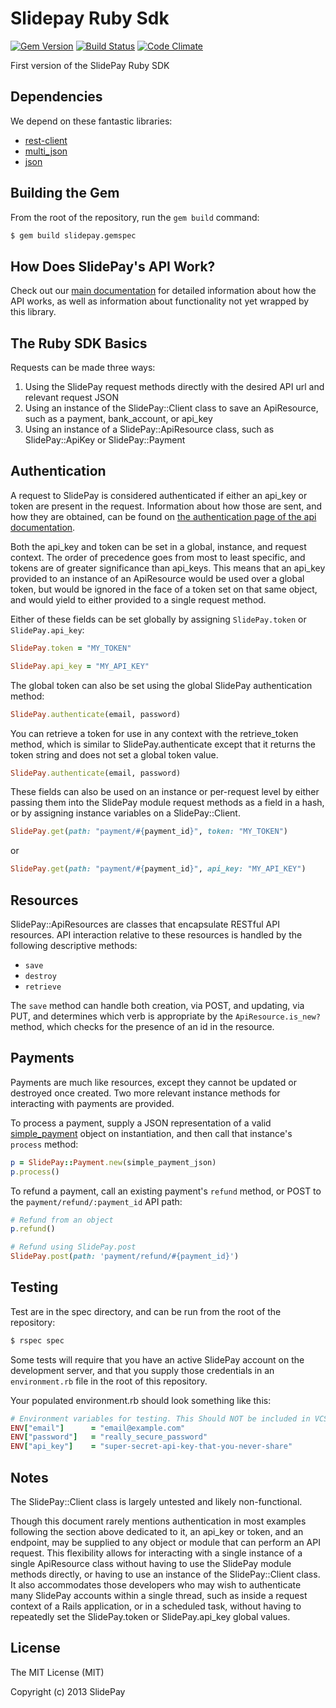

# Slidepay Ruby Sdk

[![Gem Version](https://badge.fury.io/rb/slidepay.png)](http://badge.fury.io/rb/slidepay) [![Build Status](https://travis-ci.org/SlidePay/slidepay-ruby-sdk.png)](https://travis-ci.org/SlidePay/slidepay-ruby-sdk) [![Code Climate](https://codeclimate.com/repos/5236cb7013d6371e46004010/badges/f963bebb1565c5419c78/gpa.png)](https://codeclimate.com/repos/5236cb7013d6371e46004010/feed)

First version of the SlidePay Ruby SDK

## Dependencies

We depend on these fantastic libraries:

- [rest-client](https://github.com/rest-client/rest-client)
- [multi_json](https://github.com/intridea/multi_json)
- [json](http://www.ruby-doc.org/stdlib-1.9.3/libdoc/json/rdoc/JSON.html)

## Building the Gem

From the root of the repository, run the ```gem build``` command:

```bash
$ gem build slidepay.gemspec
```

## How Does SlidePay's API Work?

Check out our [main documentation](https://getcube.atlassian.net/wiki/display/CDP/Getting+Started) for detailed information about how the API works, as well as information about functionality not yet wrapped by this library.

## The Ruby SDK Basics

Requests can be made three ways:

1. Using the SlidePay request methods directly with the desired API url and relevant request JSON
2. Using an instance of the SlidePay::Client class to save an ApiResource, such as a payment, bank_account, or api_key
3. Using an instance of a SlidePay::ApiResource class, such as SlidePay::ApiKey or SlidePay::Payment

## Authentication

A request to SlidePay is considered authenticated if either an api_key or token are present in the request. Information about how those are sent, and how they are obtained, can be found on [the authentication page of the api documentation](https://getcube.atlassian.net/wiki/display/CDP/Making+your+first+API+call%3A+authentication).

Both the api_key and token can be set in a global, instance, and request context. The order of precedence goes from most to least specific, and tokens are of greater significance than api_keys. This means that an api_key provided to an instance of an ApiResource would be used over a global token, but would be ignored in the face of a token set on that same object, and would yield to either provided to a single request method.

Either of these fields can be set globally by assigning ```SlidePay.token``` or ```SlidePay.api_key```:

```ruby
SlidePay.token = "MY_TOKEN"
```

```ruby
SlidePay.api_key = "MY_API_KEY"
```

The global token can also be set using the global SlidePay authentication method:

```ruby
SlidePay.authenticate(email, password)
```

You can retrieve a token for use in any context with the retrieve_token method, which is similar to SlidePay.authenticate except that it returns the token string and does not set a global token value.

```ruby
SlidePay.authenticate(email, password)
```

These fields can also be used on an instance or per-request level by either passing them into the SlidePay module request methods as a field in a hash, or by assigning instance variables on a SlidePay::Client.

```ruby
SlidePay.get(path: "payment/#{payment_id}", token: "MY_TOKEN")
```
or
```ruby
SlidePay.get(path: "payment/#{payment_id}", api_key: "MY_API_KEY")
```

## Resources

SlidePay::ApiResources are classes that encapsulate RESTful API resources. API interaction relative to these resources is handled by the following descriptive methods:

- ```save ```
- ```destroy ```
- ```retrieve ```

The ```save``` method can handle both creation, via POST, and updating, via PUT, and determines which verb is appropriate by the ```ApiResource.is_new?``` method, which checks for the presence of an id in the resource.

## Payments

Payments are much like resources, except they cannot be updated or destroyed once created. Two more relevant instance methods for interacting with payments are provided.

To process a payment, supply a JSON representation of a valid [simple_payment](https://getcube.atlassian.net/wiki/display/CDP/Processing+a+Simple+Payment) object on instantiation, and then call that instance's ```process``` method:

```ruby
p = SlidePay::Payment.new(simple_payment_json)
p.process()
```

To refund a payment, call an existing payment's ```refund``` method, or POST to the ```payment/refund/:payment_id``` API path:

```ruby
# Refund from an object
p.refund()

# Refund using SlidePay.post
SlidePay.post(path: 'payment/refund/#{payment_id}')
```

## Testing

Test are in the spec directory, and can be run from the root of the repository:

```bash
$ rspec spec
```

Some tests will require that you have an active SlidePay account on the development server, and that you supply those credentials in an ```environment.rb``` file in the root of this repository.

Your populated environment.rb should look something like this:

```ruby
# Environment variables for testing. This Should NOT be included in VCS
ENV["email"]      = "email@example.com"
ENV["password"]   = "really_secure_password"
ENV["api_key"]    = "super-secret-api-key-that-you-never-share"
```

## Notes

The SlidePay::Client class is largely untested and likely non-functional.

Though this document rarely mentions authentication in most examples following the section above dedicated to it, an api_key or token, and an endpoint, may be supplied to any object or module that can perform an API request. This flexibility allows for interacting with a single instance of a single ApiResource class without having to use the SlidePay module methods directly, or having to use an instance of the SlidePay::Client class. It also accommodates those developers who may wish to authenticate many SlidePay accounts within a single thread, such as inside a request context of a Rails application, or in a scheduled task, without having to repeatedly set the SlidePay.token or SlidePay.api_key global values.

## License

The MIT License (MIT)

Copyright (c) 2013 SlidePay